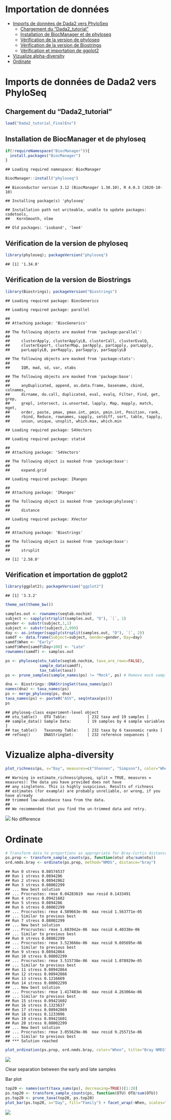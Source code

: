 Importation de données
================

  - [Imports de données de Dada2 vers
    PhyloSeq](#imports-de-données-de-dada2-vers-phyloseq)
      - [Chargement du “Dada2\_tutorial”](#chargement-du-dada2_tutorial)
      - [Installation de BiocManager et de
        phyloseq](#installation-de-biocmanager-et-de-phyloseq)
      - [Vérification de la version de
        phyloseq](#vérification-de-la-version-de-phyloseq)
      - [Vérification de la version de
        Biostrings](#vérification-de-la-version-de-biostrings)
      - [Vérification et importation de
        ggplot2](#vérification-et-importation-de-ggplot2)
  - [Vizualize alpha-diversity](#vizualize-alpha-diversity)
  - [Ordinate](#ordinate)

# Imports de données de Dada2 vers PhyloSeq

## Chargement du “Dada2\_tutorial”

``` r
load("Dada2_tutorial_FinalEnv")
```

## Installation de BiocManager et de phyloseq

``` r
if(!requireNamespace("BiocManager")){
  install.packages("BiocManager")
}
```

    ## Loading required namespace: BiocManager

``` r
BiocManager::install("phyloseq")
```

    ## Bioconductor version 3.12 (BiocManager 1.30.10), R 4.0.3 (2020-10-10)

    ## Installing package(s) 'phyloseq'

    ## Installation path not writeable, unable to update packages: codetools,
    ##   KernSmooth, nlme

    ## Old packages: 'isoband', 'lme4'

## Vérification de la version de phyloseq

``` r
library(phyloseq); packageVersion("phyloseq")
```

    ## [1] '1.34.0'

## Vérification de la version de Biostrings

``` r
library(Biostrings); packageVersion("Biostrings")
```

    ## Loading required package: BiocGenerics

    ## Loading required package: parallel

    ## 
    ## Attaching package: 'BiocGenerics'

    ## The following objects are masked from 'package:parallel':
    ## 
    ##     clusterApply, clusterApplyLB, clusterCall, clusterEvalQ,
    ##     clusterExport, clusterMap, parApply, parCapply, parLapply,
    ##     parLapplyLB, parRapply, parSapply, parSapplyLB

    ## The following objects are masked from 'package:stats':
    ## 
    ##     IQR, mad, sd, var, xtabs

    ## The following objects are masked from 'package:base':
    ## 
    ##     anyDuplicated, append, as.data.frame, basename, cbind, colnames,
    ##     dirname, do.call, duplicated, eval, evalq, Filter, Find, get, grep,
    ##     grepl, intersect, is.unsorted, lapply, Map, mapply, match, mget,
    ##     order, paste, pmax, pmax.int, pmin, pmin.int, Position, rank,
    ##     rbind, Reduce, rownames, sapply, setdiff, sort, table, tapply,
    ##     union, unique, unsplit, which.max, which.min

    ## Loading required package: S4Vectors

    ## Loading required package: stats4

    ## 
    ## Attaching package: 'S4Vectors'

    ## The following object is masked from 'package:base':
    ## 
    ##     expand.grid

    ## Loading required package: IRanges

    ## 
    ## Attaching package: 'IRanges'

    ## The following object is masked from 'package:phyloseq':
    ## 
    ##     distance

    ## Loading required package: XVector

    ## 
    ## Attaching package: 'Biostrings'

    ## The following object is masked from 'package:base':
    ## 
    ##     strsplit

    ## [1] '2.58.0'

## Vérification et importation de ggplot2

``` r
library(ggplot2); packageVersion("ggplot2")
```

    ## [1] '3.3.2'

``` r
theme_set(theme_bw())
```

``` r
samples.out <- rownames(seqtab.nochim)
subject <- sapply(strsplit(samples.out, "D"), `[`, 1)
gender <- substr(subject,1,1)
subject <- substr(subject,2,999)
day <- as.integer(sapply(strsplit(samples.out, "D"), `[`, 2))
samdf <- data.frame(Subject=subject, Gender=gender, Day=day)
samdf$When <- "Early"
samdf$When[samdf$Day>100] <- "Late"
rownames(samdf) <- samples.out
```

``` r
ps <- phyloseq(otu_table(seqtab.nochim, taxa_are_rows=FALSE), 
               sample_data(samdf), 
               tax_table(taxa))
ps <- prune_samples(sample_names(ps) != "Mock", ps) # Remove mock sample
```

``` r
dna <- Biostrings::DNAStringSet(taxa_names(ps))
names(dna) <- taxa_names(ps)
ps <- merge_phyloseq(ps, dna)
taxa_names(ps) <- paste0("ASV", seq(ntaxa(ps)))
ps
```

    ## phyloseq-class experiment-level object
    ## otu_table()   OTU Table:         [ 232 taxa and 19 samples ]
    ## sample_data() Sample Data:       [ 19 samples by 4 sample variables ]
    ## tax_table()   Taxonomy Table:    [ 232 taxa by 6 taxonomic ranks ]
    ## refseq()      DNAStringSet:      [ 232 reference sequences ]

# Vizualize alpha-diversity

``` r
plot_richness(ps, x="Day", measures=c("Shannon", "Simpson"), color="When")
```

    ## Warning in estimate_richness(physeq, split = TRUE, measures = measures): The data you have provided does not have
    ## any singletons. This is highly suspicious. Results of richness
    ## estimates (for example) are probably unreliable, or wrong, if you have already
    ## trimmed low-abundance taxa from the data.
    ## 
    ## We recommended that you find the un-trimmed data and retry.

![](001_Import_to_phyloseq_files/figure-gfm/unnamed-chunk-10-1.png)<!-- -->
No difference

# Ordinate

``` r
# Transform data to proportions as appropriate for Bray-Curtis distances
ps.prop <- transform_sample_counts(ps, function(otu) otu/sum(otu))
ord.nmds.bray <- ordinate(ps.prop, method="NMDS", distance="bray")
```

    ## Run 0 stress 0.08574537 
    ## Run 1 stress 0.0894286 
    ## Run 2 stress 0.08942862 
    ## Run 3 stress 0.08002299 
    ## ... New best solution
    ## ... Procrustes: rmse 0.04283619  max resid 0.1433491 
    ## Run 4 stress 0.09421602 
    ## Run 5 stress 0.0894286 
    ## Run 6 stress 0.08002299 
    ## ... Procrustes: rmse 4.589663e-06  max resid 1.563771e-05 
    ## ... Similar to previous best
    ## Run 7 stress 0.08002299 
    ## ... New best solution
    ## ... Procrustes: rmse 1.683942e-06  max resid 4.40338e-06 
    ## ... Similar to previous best
    ## Run 8 stress 0.08002299 
    ## ... Procrustes: rmse 3.523666e-06  max resid 9.695695e-06 
    ## ... Similar to previous best
    ## Run 9 stress 0.08942864 
    ## Run 10 stress 0.08002299 
    ## ... Procrustes: rmse 3.515738e-06  max resid 1.078929e-05 
    ## ... Similar to previous best
    ## Run 11 stress 0.08942864 
    ## Run 12 stress 0.08942866 
    ## Run 13 stress 0.1216669 
    ## Run 14 stress 0.08002299 
    ## ... New best solution
    ## ... Procrustes: rmse 1.417483e-06  max resid 4.263064e-06 
    ## ... Similar to previous best
    ## Run 15 stress 0.09421602 
    ## Run 16 stress 0.1323637 
    ## Run 17 stress 0.08942869 
    ## Run 18 stress 0.1233096 
    ## Run 19 stress 0.09421601 
    ## Run 20 stress 0.08002299 
    ## ... New best solution
    ## ... Procrustes: rmse 3.055629e-06  max resid 9.255715e-06 
    ## ... Similar to previous best
    ## *** Solution reached

``` r
plot_ordination(ps.prop, ord.nmds.bray, color="When", title="Bray NMDS")
```

![](001_Import_to_phyloseq_files/figure-gfm/unnamed-chunk-12-1.png)<!-- -->

Clear separation between the early and late samples

Bar plot

``` r
top20 <- names(sort(taxa_sums(ps), decreasing=TRUE))[1:20]
ps.top20 <- transform_sample_counts(ps, function(OTU) OTU/sum(OTU))
ps.top20 <- prune_taxa(top20, ps.top20)
plot_bar(ps.top20, x="Day", fill="Family") + facet_wrap(~When, scales="free_x")
```

![](001_Import_to_phyloseq_files/figure-gfm/unnamed-chunk-13-1.png)<!-- -->

